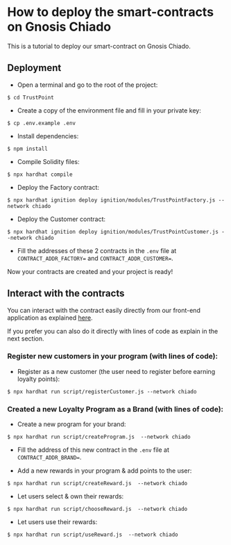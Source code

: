 # How to deploy the smart-contracts on Gnosis Chiado

This is a tutorial to deploy our smart-contract on Gnosis Chiado.

## Deployment

- Open a terminal and go to the root of the project:

```
$ cd TrustPoint
```

- Create a copy of the environment file and fill in your private key:

```
$ cp .env.example .env
```

- Install dependencies:

```
$ npm install
```

- Compile Solidity files:

```
$ npx hardhat compile
```

- Deploy the Factory contract:

```
$ npx hardhat ignition deploy ignition/modules/TrustPointFactory.js --network chiado
```

- Deploy the Customer contract:

```
$ npx hardhat ignition deploy ignition/modules/TrustPointCustomer.js --network chiado
```

- Fill the addresses of these 2 contracts in the `.env` file at `CONTRACT_ADDR_FACTORY=` and `CONTRACT_ADDR_CUSTOMER=`.

Now your contracts are created and your project is ready!

## Interact with the contracts

You can interact with the contract easily directly from our front-end application as explained [here](../README.md).

If you prefer you can also do it directly with lines of code as explain in the next section.

### Register new customers in your program (with lines of code):

- Register as a new customer (the user need to register before earning loyalty points):

```
$ npx hardhat run script/registerCustomer.js --network chiado
```

### Created a new Loyalty Program as a Brand (with lines of code):

- Create a new program for your brand:

```
$ npx hardhat run script/createProgram.js  --network chiado
```

- Fill the address of this new contract in the `.env` file at `CONTRACT_ADDR_BRAND=`.

- Add a new rewards in your program & add points to the user:

```
$ npx hardhat run script/createReward.js  --network chiado
```

- Let users select & own their rewards:

```
$ npx hardhat run script/chooseReward.js  --network chiado
```

- Let users use their rewards:

```
$ npx hardhat run script/useReward.js  --network chiado
```
